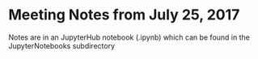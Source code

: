 # Meeting Notes from July 25, 2017

Notes are in an JupyterHub notebook (.ipynb) which can be found in the JupyterNotebooks subdirectory

